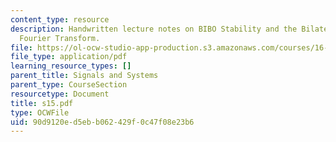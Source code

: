 ```yaml
---
content_type: resource
description: Handwritten lecture notes on BIBO Stability and the Bilateral LT, The
  Fourier Transform.
file: https://ol-ocw-studio-app-production.s3.amazonaws.com/courses/16-01-unified-engineering-i-ii-iii-iv-fall-2005-spring-2006/90d9120ed5ebb062429f0c47f08e23b6_s15.pdf
file_type: application/pdf
learning_resource_types: []
parent_title: Signals and Systems
parent_type: CourseSection
resourcetype: Document
title: s15.pdf
type: OCWFile
uid: 90d9120e-d5eb-b062-429f-0c47f08e23b6
---
```

